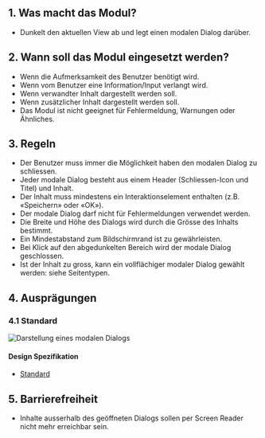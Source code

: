 ## 1. Was macht das Modul?
*   Dunkelt den aktuellen View ab und legt einen modalen Dialog darüber.

## 2. Wann soll das Modul eingesetzt werden?
*   Wenn die Aufmerksamkeit des Benutzer benötigt wird.
*   Wenn vom Benutzer eine Information/Input verlangt wird.
*   Wenn verwandter Inhalt dargestellt werden soll.
*   Wenn zusätzlicher Inhalt dargestellt werden soll.
*   Das Modul ist nicht geeignet für Fehlermeldung, Warnungen oder Ähnliches.

## 3. Regeln
*   Der Benutzer muss immer die Möglichkeit haben den modalen Dialog zu schliessen.
*   Jeder modale Dialog besteht aus einem Header (Schliessen-Icon und Titel) und Inhalt.
*   Der Inhalt muss mindestens ein Interaktionselement enthalten (z.B. «Speichern» oder «OK»).
*   Der modale Dialog darf nicht für Fehlermeldungen verwendet werden.
*   Die Breite und Höhe des Dialogs wird durch die Grösse des Inhalts bestimmt.
*   Ein Mindestabstand zum Bildschirmrand ist zu gewährleisten.
*   Bei Klick auf den abgedunkelten Bereich wird der modale Dialog geschlossen.
*   Ist der Inhalt zu gross, kann ein vollflächiger modaler Dialog gewählt werden: siehe Seitentypen.

## 4. Ausprägungen
### 4.1 Standard
![Darstellung eines modalen Dialogs](https://raw.githubusercontent.com/sbb-design-systems/design-system-mobile-documentation/doku-update/documentation/modal/images/MM03.png 'class: image')

#### Design Spezifikation
*   [Standard](https://sbb.invisionapp.com/d/main#/console/14051805/322943545/inspect)

## 5. Barrierefreiheit
*   Inhalte ausserhalb des geöffneten Dialogs sollen per Screen Reader nicht mehr erreichbar sein.